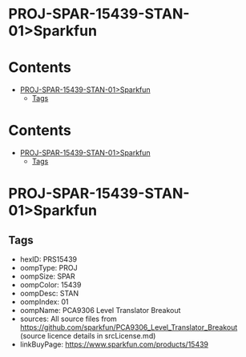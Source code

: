 
PROJ-SPAR-15439-STAN-01>Sparkfun
================================

Contents
========

* [PROJ-SPAR-15439-STAN-01>Sparkfun](#proj-spar-15439-stan-01sparkfun)
	* [Tags](#tags)

Contents
========

* [PROJ-SPAR-15439-STAN-01>Sparkfun](#proj-spar-15439-stan-01sparkfun)
	* [Tags](#tags)

# PROJ-SPAR-15439-STAN-01>Sparkfun

## Tags

- hexID: PRS15439
- oompType: PROJ
- oompSize: SPAR
- oompColor: 15439
- oompDesc: STAN
- oompIndex: 01
- oompName: PCA9306 Level Translator Breakout
- sources: All source files from https://github.com/sparkfun/PCA9306_Level_Translator_Breakout (source licence details in srcLicense.md)
- linkBuyPage: https://www.sparkfun.com/products/15439
